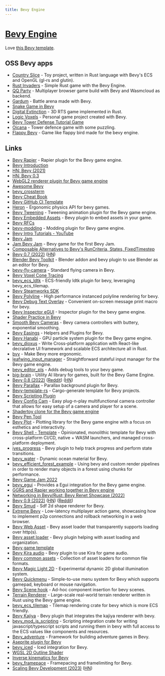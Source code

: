 ```yaml
---
title: Bevy Engine
---
```


# [Bevy Engine](https://bevyengine.org/)

Love [this Bevy template](https://github.com/NiklasEi/bevy_game_template).

## OSS Bevy apps

- [Country Slice](https://github.com/anopara/country-slice) - Toy project, written in Rust language with Bevy's ECS and OpenGL (gl-rs and glutin).
- [Rust Invaders](https://github.com/jeremychone-channel/rust-invaders) - Simple Rust game with the Bevy Engine.
- [QQ Party](https://github.com/alanpoon/qq_party) - Multiplayer browser game build with Bevy and Wasmcloud as backend.
- [Gardum](https://github.com/gardum-game/gardum) - Battle arena made with Bevy.
- [Snake Game in Bevy](https://github.com/marcusbuffett/bevy_snake)
- [Digital Extinction](https://github.com/DigitalExtinction/Game) - 3D RTS game implemented in Rust.
- [Logic Voxels](https://github.com/mwbryant/logic_voxels) - Personal game project created with Bevy.
- [Bevy Tower Defense Tutorial Game](https://github.com/mwbryant/bevy-tower-defense-tutorial)
- [Oicana](https://github.com/NiklasEi/oicana) - Tower defence game with some puzzling.
- [Flappy Bevy](https://github.com/TanTanDev/flappy_bevy) - Game like flappy bird made for the bevy engine.

## Links

- [Bevy Rapier](https://github.com/dimforge/bevy_rapier) - Rapier plugin for the Bevy game engine.
- [Bevy Introduction](https://bevyengine.org/news/introducing-bevy/)
- [HN: Bevy (2021)](https://news.ycombinator.com/item?id=24123283)
- [HN: Bevy 0.3](https://news.ycombinator.com/item?id=24983956)
- [WebGL2 renderer plugin for Bevy game engine](https://github.com/mrk-its/bevy_webgl2)
- [Awesome Bevy](https://github.com/bevyengine/awesome-bevy)
- [bevy_crossterm](https://github.com/octotep/bevy_crossterm)
- [Bevy Cheat Book](https://bevy-cheatbook.github.io/)
- [Bevy GitHub CI Template](https://github.com/bevyengine/bevy_github_ci_template)
- [Heron](https://github.com/jcornaz/heron) - Ergonomic physics API for bevy games.
- [Bevy Tweening](https://github.com/djeedai/bevy_tweening) - Tweening animation plugin for the Bevy game engine.
- [Bevy Embedded Assets](https://github.com/vleue/bevy_embedded_assets) - Bevy plugin to embed assets in your game.
- [Bevy RFCs](https://github.com/bevyengine/rfcs)
- [bevy-modding](https://github.com/zylkowski/bevy-modding) - Modding plugin for Bevy game engine.
- [Bevy Intro Tutorials - YouTube](https://www.youtube.com/playlist?list=PLT_D88-MTFOPPl75g4WshL1Gx2bnGTUkz)
- [Bevy Jam](https://itch.io/jam/bevy-jam-1)
- [Jam Bevy Jam](https://github.com/killercup/marmalade) - Bevy game for the first Bevy Jam.
- [Composable Alternatives to Bevy's RunCriteria, States, FixedTimestep](https://github.com/IyesGames/iyes_loopless)
- [Bevy 0.7 (2022)](https://bevyengine.org/news/bevy-0-7/) ([HN](https://news.ycombinator.com/item?id=31043668))
- [Blender Bevy Toolkit](https://github.com/sdfgeoff/blender_bevy_toolkit) - Blender addon and bevy plugin to use Blender as an editor for Bevy.
- [bevy-fly-camera](https://github.com/mcpar-land/bevy_fly_camera) - Standard flying camera in Bevy.
- [Bevy Voxel Cone Tracing](https://github.com/cryscan/bevy-hikari)
- [bevy_ecs_ldtk](https://github.com/Trouv/bevy_ecs_ldtk) - ECS-friendly ldtk plugin for bevy, leveraging bevy_ecs_tilemap.
- [Bevy Steamworks SDK](https://github.com/HouraiTeahouse/bevy-steamworks)
- [Bevy Polyline](https://github.com/ForesightMiningSoftwareCorporation/bevy_polyline) - High performance instanced polyline rendering for bevy.
- [Bevy Debug Text Overlay](https://github.com/nicopap/bevy-debug-text-overlay) - Convenient on-screen message print macro for bevy.
- [Bevy Inspector eGUI](https://github.com/jakobhellermann/bevy-inspector-egui) - Inspector plugin for the bevy game engine.
- [Shader Practice in Bevy](https://github.com/wilk10/shader_practice)
- [Smooth Bevy Cameras](https://github.com/bonsairobo/smooth-bevy-cameras) - Bevy camera controllers with buttery, exponential smoothing.
- [Bevy Easings](https://github.com/vleue/bevy_easings) - Helpers and Plugins for Bevy.
- [Bevy Hanabi](https://github.com/djeedai/bevy_hanabi) - GPU particle system plugin for the Bevy game engine.
- [bevy_dioxus](https://github.com/JunichiSugiura/bevy_dioxus) - Write Cross-platform application with React-like decralative UI framework and scalable ECS architecture all in Rust.
- [bvy](https://github.com/cart/bvy) - Make Bevy more ergonomic.
- [leafwing_input_manager](https://github.com/Leafwing-Studios/leafwing_input_manager) - Straightforward stateful input manager for the Bevy game engine.
- [bevy_editor_pls](https://github.com/jakobhellermann/bevy_editor_pls) - Adds debug tools to your bevy game.
- [big-brain](https://github.com/zkat/big-brain) - Utility AI library for games, built for the Bevy Game Engine.
- [Bevy 0.8 (2022)](https://bevyengine.org/news/bevy-0-8/) ([Reddit](https://www.reddit.com/r/rust/comments/wc0sqc/bevy_08/)) ([HN](https://news.ycombinator.com/item?id=32287828))
- [Bevy Parallax](https://github.com/Corrosive-Games/bevy-parallax) - Parallax background plugin for Bevy.
- [Bevy-template-rs](https://github.com/taurr/bevy-template-rs) - Cargo-generate template for Bevy projects.
- [Bevy Scripting Plugin](https://github.com/makspll/bevy_mod_scripting)
- [Bevy Config Cam](https://github.com/BlackPhlox/bevy_config_cam) - Easy plug-n-play multifunctional camera controller that allows for easy setup of a camera and player for a scene.
- [Shadertoy clone for the Bevy game engine](https://github.com/eliotbo/bevy_shadertoy_wgsl)
- [Bevy Pen Tool](https://github.com/eliotbo/bevy_pen_tool)
- [Bevy Plot](https://github.com/eliotbo/bevy_plot) - Plotting library for the Bevy game engine with a focus on esthetics and interactivity.
- [Bevy Shell - Template](https://github.com/kurbos/bevy-shell-template) - Opinionated, monolithic template for Bevy with cross-platform CI/CD, native + WASM launchers, and managed cross-platform deployment.
- [iyes_progress](https://github.com/IyesGames/iyes_progress) - Bevy plugin to help track progress and perform state transitions.
- [bevy_water](https://github.com/Neopallium/bevy_water) - Dynamic ocean material for Bevy.
- [bevy_efficient_forest_example](https://github.com/pinkponk/bevy_efficient_forest_rendering) - Using bevy and custom render pipelines in order to render many objects in a forest using chunks for performance.
- [Bevy Game Jam 2022](https://github.com/DGriffin91/BevyJam2022)
- [bevy_egui](https://github.com/mvlabat/bevy_egui) - Provides a Egui integration for the Bevy game engine.
- [GGRS and Rapier working together in Bevy engine](https://github.com/cscorley/bevy_ggrs_rapier_example)
- [Networking in Bevy/Rust: Bevy Renet Showcase (2022)](https://www.youtube.com/watch?v=fBHO0yptg1Y)
- [Bevy 0.9 (2022)](https://bevyengine.org/news/bevy-0-9/) ([HN](https://news.ycombinator.com/item?id=33577284)) ([Reddit](https://www.reddit.com/r/rust/comments/ytiv2a/bevy_09/))
- [Bevy Smud](https://github.com/johanhelsing/bevy_smud) - Sdf 2d shape renderer for Bevy.
- [Extreme Bevy](https://github.com/johanhelsing/extreme_bevy) - Low-latency multiplayer action game, showcasing how to implement p2p connections and rollback networking in a web browser.
- [Bevy Web Asset](https://github.com/johanhelsing/bevy_web_asset) - Bevy asset loader that transparently supports loading over http(s).
- [Bevy asset loader](https://github.com/NiklasEi/bevy_asset_loader) - Bevy plugin helping with asset loading and organization.
- [Bevy game template](https://github.com/NiklasEi/bevy_game_template)
- [Bevy Kira audio](https://github.com/NiklasEi/bevy_kira_audio) - Bevy plugin to use Kira for game audio.
- [Bevy common assets](https://github.com/NiklasEi/bevy_common_assets) - Collection of asset loaders for common file formats.
- [Bevy Magic Light 2D](https://github.com/zaycev/bevy-magic-light-2d) - Experimental dynamic 2D global illumination system.
- [Bevy Quickmenu](https://github.com/terhechte/bevy_quickmenu) - Simple-to-use menu system for Bevy which supports gamepad, keyboard or mouse navigation.
- [Bevy Scene hook](https://github.com/nicopap/bevy-scene-hook) - Ad-hoc component insertion for bevy scenes.
- [Terrain Renderer](https://github.com/kurtkuehnert/terrain_renderer) - Large-scale real-world terrain renderer written in Rust using the Bevy game engine.
- [bevy_ecs_tilemap](https://github.com/StarArawn/bevy_ecs_tilemap) - Tilemap rendering crate for bevy which is more ECS friendly.
- [Bevy Kajiya](https://github.com/seabassjh/bevy-kajiya) - Bevy plugin that integrates the kajiya renderer with bevy.
- [bevy_mod_js_scripting](https://github.com/jakobhellermann/bevy_mod_js_scripting) - Scripting integration crate for writing javascript/typescript scripts and running them in bevy with full access to the ECS values like components and resources.
- [Bevy_adventure](https://github.com/hankjordan/bevy_adventure) - Framework for building adventure games in Bevy.
- [Aseprite plugin for Bevy](https://github.com/lerouxrgd/bevy_mod_aseprite)
- [bevy_iced](https://github.com/tasgon/bevy_iced) - Iced integration for Bevy.
- [WGSL 2D Outline Shader](https://github.com/theseatoad/bevy-simple-2d-outline)
- [Inverse kinematics for Bevy](https://github.com/Kurble/bevy_mod_inverse_kinematics)
- [bevy_framepace](https://github.com/aevyrie/bevy_framepace) - Framepacing and framelimiting for Bevy.
- [Scaling Bevy Development (2023)](https://bevyengine.org/news/scaling-bevy-development/) ([HN](https://news.ycombinator.com/item?id=34387062))
